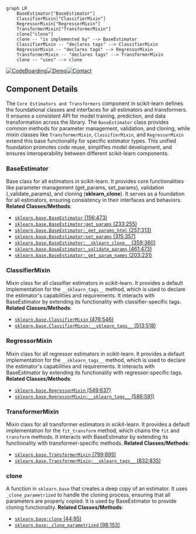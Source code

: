 ```mermaid
graph LR
    BaseEstimator["BaseEstimator"]
    ClassifierMixin["ClassifierMixin"]
    RegressorMixin["RegressorMixin"]
    TransformerMixin["TransformerMixin"]
    clone["clone"]
    clone -- "is implemented by" --> BaseEstimator
    ClassifierMixin -- "declares tags" --> ClassifierMixin
    RegressorMixin -- "declares tags" --> RegressorMixin
    TransformerMixin -- "declares tags" --> TransformerMixin
    clone -- "uses" --> clone
```
[![CodeBoarding](https://img.shields.io/badge/Generated%20by-CodeBoarding-9cf?style=flat-square)](https://github.com/CodeBoarding/GeneratedOnBoardings)[![Demo](https://img.shields.io/badge/Try%20our-Demo-blue?style=flat-square)](https://www.codeboarding.org/demo)[![Contact](https://img.shields.io/badge/Contact%20us%20-%20codeboarding@gmail.com-lightgrey?style=flat-square)](mailto:codeboarding@gmail.com)

## Component Details

The `Core Estimators and Transformers` component in scikit-learn defines the foundational classes and interfaces for all estimators and transformers. It ensures a consistent API for model training, prediction, and data transformation across the library. The `BaseEstimator` class provides common methods for parameter management, validation, and cloning, while mixin classes like `TransformerMixin`, `ClassifierMixin`, and `RegressorMixin` extend this base functionality for specific estimator types. This unified foundation promotes code reuse, simplifies model development, and ensures interoperability between different scikit-learn components.

### BaseEstimator
Base class for all estimators in scikit-learn. It provides core functionalities like parameter management (get_params, set_params), validation (_validate_params), and cloning (__sklearn_clone__). It serves as a foundation for all estimators, ensuring consistency in their interfaces and behaviors.
**Related Classes/Methods**:

- <a href="https://github.com/scikit-learn/scikit-learn/blob/master/sklearn/base.py#L156-L473" target="_blank" rel="noopener noreferrer">`sklearn.base.BaseEstimator` (156:473)</a>
- <a href="https://github.com/scikit-learn/scikit-learn/blob/master/sklearn/base.py#L233-L255" target="_blank" rel="noopener noreferrer">`sklearn.base.BaseEstimator:get_params` (233:255)</a>
- <a href="https://github.com/scikit-learn/scikit-learn/blob/master/sklearn/base.py#L257-L313" target="_blank" rel="noopener noreferrer">`sklearn.base.BaseEstimator:_get_params_html` (257:313)</a>
- <a href="https://github.com/scikit-learn/scikit-learn/blob/master/sklearn/base.py#L315-L357" target="_blank" rel="noopener noreferrer">`sklearn.base.BaseEstimator:set_params` (315:357)</a>
- <a href="https://github.com/scikit-learn/scikit-learn/blob/master/sklearn/base.py#L359-L360" target="_blank" rel="noopener noreferrer">`sklearn.base.BaseEstimator:__sklearn_clone__` (359:360)</a>
- <a href="https://github.com/scikit-learn/scikit-learn/blob/master/sklearn/base.py#L461-L473" target="_blank" rel="noopener noreferrer">`sklearn.base.BaseEstimator:_validate_params` (461:473)</a>
- <a href="https://github.com/scikit-learn/scikit-learn/blob/master/sklearn/base.py#L203-L231" target="_blank" rel="noopener noreferrer">`sklearn.base.BaseEstimator:_get_param_names` (203:231)</a>


### ClassifierMixin
Mixin class for all classifier estimators in scikit-learn. It provides a default implementation for the `__sklearn_tags__` method, which is used to declare the estimator's capabilities and requirements. It interacts with BaseEstimator by extending its functionality with classifier-specific tags.
**Related Classes/Methods**:

- <a href="https://github.com/scikit-learn/scikit-learn/blob/master/sklearn/base.py#L476-L546" target="_blank" rel="noopener noreferrer">`sklearn.base.ClassifierMixin` (476:546)</a>
- <a href="https://github.com/scikit-learn/scikit-learn/blob/master/sklearn/base.py#L513-L518" target="_blank" rel="noopener noreferrer">`sklearn.base.ClassifierMixin:__sklearn_tags__` (513:518)</a>


### RegressorMixin
Mixin class for all regressor estimators in scikit-learn. It provides a default implementation for the `__sklearn_tags__` method, which is used to declare the estimator's capabilities and requirements. It interacts with BaseEstimator by extending its functionality with regressor-specific tags.
**Related Classes/Methods**:

- <a href="https://github.com/scikit-learn/scikit-learn/blob/master/sklearn/base.py#L549-L637" target="_blank" rel="noopener noreferrer">`sklearn.base.RegressorMixin` (549:637)</a>
- <a href="https://github.com/scikit-learn/scikit-learn/blob/master/sklearn/base.py#L586-L591" target="_blank" rel="noopener noreferrer">`sklearn.base.RegressorMixin:__sklearn_tags__` (586:591)</a>


### TransformerMixin
Mixin class for all transformer estimators in scikit-learn. It provides a default implementation for the `fit_transform` method, which chains the `fit` and `transform` methods. It interacts with BaseEstimator by extending its functionality with transformer-specific methods.
**Related Classes/Methods**:

- <a href="https://github.com/scikit-learn/scikit-learn/blob/master/sklearn/base.py#L799-L895" target="_blank" rel="noopener noreferrer">`sklearn.base.TransformerMixin` (799:895)</a>
- <a href="https://github.com/scikit-learn/scikit-learn/blob/master/sklearn/base.py#L832-L835" target="_blank" rel="noopener noreferrer">`sklearn.base.TransformerMixin:__sklearn_tags__` (832:835)</a>


### clone
A function in `sklearn.base` that creates a deep copy of an estimator. It uses `_clone_parametrized` to handle the cloning process, ensuring that all parameters are properly copied. It is used by BaseEstimator to provide cloning functionality.
**Related Classes/Methods**:

- <a href="https://github.com/scikit-learn/scikit-learn/blob/master/sklearn/base.py#L44-L95" target="_blank" rel="noopener noreferrer">`sklearn.base:clone` (44:95)</a>
- <a href="https://github.com/scikit-learn/scikit-learn/blob/master/sklearn/base.py#L98-L153" target="_blank" rel="noopener noreferrer">`sklearn.base:_clone_parametrized` (98:153)</a>